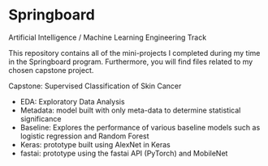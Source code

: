# Springboard
Artificial Intelligence / Machine Learning Engineering Track

This repository contains all of the mini-projects I completed during my time in the Springboard program. Furthermore, you will find files related to my chosen capstone project. 

Capstone: Supervised Classification of Skin Cancer
- EDA: Exploratory Data Analysis
- Metadata: model built with only meta-data to determine statistical significance
- Baseline: Explores the performance of various baseline models such as logistic regression and Random Forest
- Keras: prototype built using AlexNet in Keras
- fastai: prototype using the fastai API (PyTorch) and MobileNet
